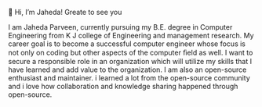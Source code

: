 👋 Hi, I’m Jaheda! Greate to see you

I am Jaheda Parveen, currently pursuing my B.E. degree in Computer Engineering from K J college of Engineering and management research.
My career goal is to become a successful computer engineer whose focus is not only on coding but other aspects of the computer ﬁeld as well. 
I want to secure a responsible role in an organization which will utilize my skills that I have learned and add value to the organization.
I am also an open-source enthusiast and maintainer. i learned a lot from the open-source community and i love how collaboration and knowledge sharing happened through open-source.
